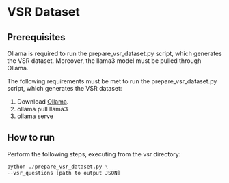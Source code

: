 # VSR Dataset

## Prerequisites
Ollama is required to run the prepare_vsr_dataset.py script, which generates the VSR dataset. Moreover, the llama3 model must be pulled through Ollama.

The following requirements must be met to run the prepare_vsr_dataset.py script, which generates the VSR dataset:
1. Download [Ollama](https://ollama.com).
2. ollama pull llama3
3. ollama serve

## How to run
Perform the following steps, executing from the vsr directory:
``` python
python ./prepare_vsr_dataset.py \
--vsr_questions [path to output JSON]
```
